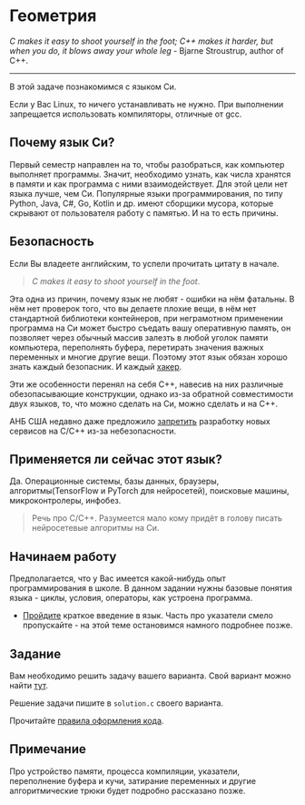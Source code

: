 # Геометрия

_C makes it easy to shoot yourself in the foot; C++ makes it harder, but when you do, it blows away your whole leg_ - Bjarne Stroustrup, author of C++.

---

В этой задаче познакомимся с языком Си.

Если у Вас Linux, то ничего устанавливать не нужно. При выполнении запрещается использовать компиляторы, отличные от gcc.

## Почему язык Си?

Первый семестр направлен на то, чтобы разобраться, как компьютер выполняет программы. Значит, необходимо узнать, как числа хранятся в памяти и как программа с ними взаимодействует. Для этой цели нет языка лучше, чем Си. Популярные языки программирования, по типу Python, Java, C#, Go, Kotlin и др. имеют сборщики мусора, которые скрывают от пользователя работу с памятью. И на то есть причины.

## Безопасность 
Если Вы владеете английским, то успели прочитать цитату в начале. 
> _C makes it easy to shoot yourself in the foot_. 

Эта одна из причин, почему язык не любят - ошибки на нём фатальны. В нём нет проверок того, что вы делаете плохие вещи, в нём нет стандартной библиотеки контейнеров, при неграмотном применении программа на Си может быстро съедать вашу оперативную память, он позволяет через обычный массив залезть в любой уголок памяти компьютера, переполнять буфера, перетирать значения важных переменных и многие другие вещи. Поэтому этот язык обязан хорошо знать каждый безопасник. И каждый [хакер](https://en.wikipedia.org/wiki/Hacker).

Эти же особенности перенял на себя С++, навесив на них различные обезопасывающие конструкции, однако из-за обратной совместимости двух языков, то, что можно сделать на Си, можно сделать и на С++. 

АНБ США недавно даже предложило [запретить](https://www.ixbt.com/news/2022/11/14/it-c-c.html) разработку новых сервисов на С/С++ из-за небезопасности.

## Применяется ли сейчас этот язык?
Да. Операционные системы, базы данных, браузеры, алгоритмы(TensorFlow и PyTorch для нейросетей), поисковые машины, микроконтролеры, инфобез.
> Речь про С/C++. Разумеется мало кому придёт в голову писать нейросетевые алгоритмы на Си.

## Начинаем работу
Предполагается, что у Вас имеется какой-нибудь опыт программирования в школе. В данном задании нужны базовые понятия языка - циклы, условия, операторы, как устроена программа.

- [Пройдите](https://www.w3schools.com/c/c_intro.php) краткое введение в язык. Часть про указатели смело пропускайте - на этой теме остановимся намного подробнее позже.

## Задание

Вам необходимо решить задачу вашего варианта. Свой вариант можно найти [тут](variants.md).

Решение задачи пишите в ```solution.c``` своего варианта. 

Прочитайте [правила оформления кода](../../docs/style.md).

## Примечание
Про устройство памяти, процесса компиляции, указатели, переполнение буфера и кучи, затирание переменных и другие алгоритмические трюки будет подробно рассказано позже.